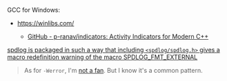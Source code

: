 GCC for Windows:

- https://winlibs.com/
  
  - [GitHub - p-ranav/indicators: Activity Indicators for Modern C++](https://github.com/p-ranav/indicators#winlibs--mingw)

[spdlog is packaged in such a way that including `<spdlog/spdlog.h>` gives a macro redefinition warning of the macro SPDLOG_FMT_EXTERNAL](https://github.com/Homebrew/homebrew-core/issues/88896)

> As for `-Werror`, I'm [not a fan](https://embeddedartistry.com/blog/2017/05/22/werror-is-not-your-friend/). But I know it's a common pattern.
